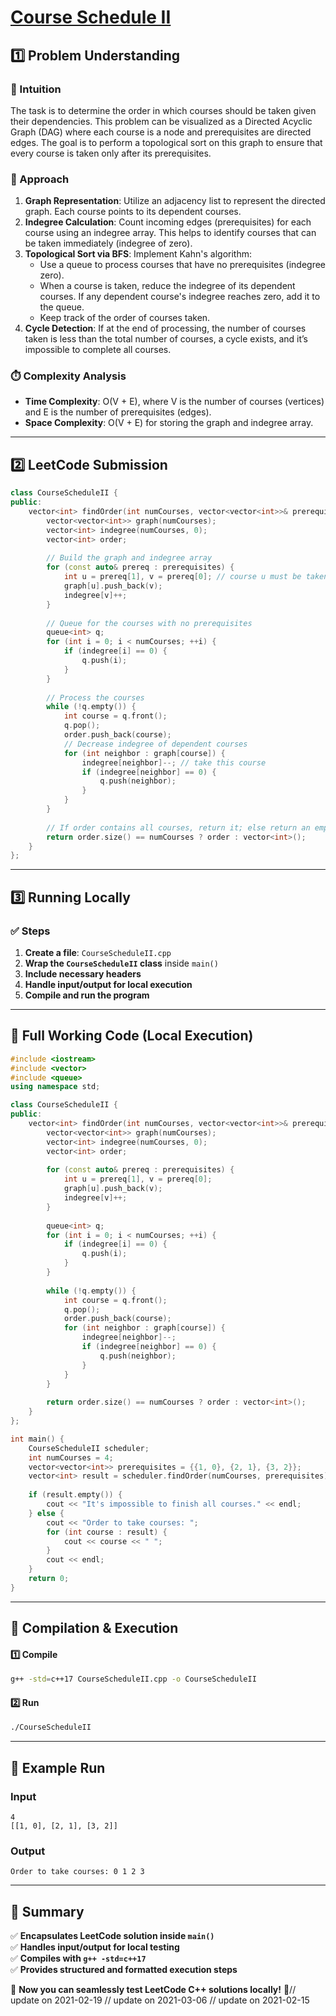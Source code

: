 # **[Course Schedule II](https://leetcode.com/problems/course-schedule-ii/description/)**  

## **1️⃣ Problem Understanding**  
### **📌 Intuition**  
The task is to determine the order in which courses should be taken given their dependencies. This problem can be visualized as a Directed Acyclic Graph (DAG) where each course is a node and prerequisites are directed edges. The goal is to perform a topological sort on this graph to ensure that every course is taken only after its prerequisites.

### **🚀 Approach**  
1. **Graph Representation**: Utilize an adjacency list to represent the directed graph. Each course points to its dependent courses.
2. **Indegree Calculation**: Count incoming edges (prerequisites) for each course using an indegree array. This helps to identify courses that can be taken immediately (indegree of zero).
3. **Topological Sort via BFS**: Implement Kahn's algorithm:
   - Use a queue to process courses that have no prerequisites (indegree zero).
   - When a course is taken, reduce the indegree of its dependent courses. If any dependent course's indegree reaches zero, add it to the queue.
   - Keep track of the order of courses taken.
4. **Cycle Detection**: If at the end of processing, the number of courses taken is less than the total number of courses, a cycle exists, and it’s impossible to complete all courses.

### **⏱️ Complexity Analysis**  
- **Time Complexity**: O(V + E), where V is the number of courses (vertices) and E is the number of prerequisites (edges).  
- **Space Complexity**: O(V + E) for storing the graph and indegree array.  

---  

## **2️⃣ LeetCode Submission**  
```cpp
class CourseScheduleII {
public:
    vector<int> findOrder(int numCourses, vector<vector<int>>& prerequisites) {
        vector<vector<int>> graph(numCourses);
        vector<int> indegree(numCourses, 0);
        vector<int> order;
        
        // Build the graph and indegree array
        for (const auto& prereq : prerequisites) {
            int u = prereq[1], v = prereq[0]; // course u must be taken before course v
            graph[u].push_back(v);
            indegree[v]++;
        }
        
        // Queue for the courses with no prerequisites
        queue<int> q;
        for (int i = 0; i < numCourses; ++i) {
            if (indegree[i] == 0) {
                q.push(i);
            }
        }
        
        // Process the courses
        while (!q.empty()) {
            int course = q.front();
            q.pop();
            order.push_back(course);
            // Decrease indegree of dependent courses
            for (int neighbor : graph[course]) {
                indegree[neighbor]--; // take this course
                if (indegree[neighbor] == 0) {
                    q.push(neighbor);
                }
            }
        }
        
        // If order contains all courses, return it; else return an empty vector
        return order.size() == numCourses ? order : vector<int>();
    }
};
```  

---  

## **3️⃣ Running Locally**  
### **✅ Steps**  
1. **Create a file**: `CourseScheduleII.cpp`  
2. **Wrap the `CourseScheduleII` class** inside `main()`  
3. **Include necessary headers**  
4. **Handle input/output for local execution**  
5. **Compile and run the program**  

---  

## **📝 Full Working Code (Local Execution)**  
```cpp
#include <iostream>
#include <vector>
#include <queue>
using namespace std;

class CourseScheduleII {
public:
    vector<int> findOrder(int numCourses, vector<vector<int>>& prerequisites) {
        vector<vector<int>> graph(numCourses);
        vector<int> indegree(numCourses, 0);
        vector<int> order;
        
        for (const auto& prereq : prerequisites) {
            int u = prereq[1], v = prereq[0];
            graph[u].push_back(v);
            indegree[v]++;
        }
        
        queue<int> q;
        for (int i = 0; i < numCourses; ++i) {
            if (indegree[i] == 0) {
                q.push(i);
            }
        }
        
        while (!q.empty()) {
            int course = q.front();
            q.pop();
            order.push_back(course);
            for (int neighbor : graph[course]) {
                indegree[neighbor]--;
                if (indegree[neighbor] == 0) {
                    q.push(neighbor);
                }
            }
        }
        
        return order.size() == numCourses ? order : vector<int>();
    }
};

int main() {
    CourseScheduleII scheduler;
    int numCourses = 4;
    vector<vector<int>> prerequisites = {{1, 0}, {2, 1}, {3, 2}};
    vector<int> result = scheduler.findOrder(numCourses, prerequisites);
    
    if (result.empty()) {
        cout << "It's impossible to finish all courses." << endl;
    } else {
        cout << "Order to take courses: ";
        for (int course : result) {
            cout << course << " ";
        }
        cout << endl;
    }
    return 0;
}
```  

---  

## **🔧 Compilation & Execution**  
#### **1️⃣ Compile**  
```bash
g++ -std=c++17 CourseScheduleII.cpp -o CourseScheduleII
```  

#### **2️⃣ Run**  
```bash
./CourseScheduleII
```  

---  

## **🎯 Example Run**  
### **Input**  
```
4
[[1, 0], [2, 1], [3, 2]]
```  
### **Output**  
```
Order to take courses: 0 1 2 3 
```  

---  

## **📌 Summary**  
✅ **Encapsulates LeetCode solution inside `main()`**  
✅ **Handles input/output for local testing**  
✅ **Compiles with `g++ -std=c++17`**  
✅ **Provides structured and formatted execution steps**  

🚀 **Now you can seamlessly test LeetCode C++ solutions locally!** 🚀// update on 2021-02-19
// update on 2021-03-06
// update on 2021-02-15
